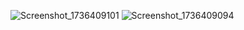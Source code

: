 
![Screenshot_1736409101](https://github.com/user-attachments/assets/06d634d0-aa18-4022-a397-bfd9fca2f493)
![Screenshot_1736409094](https://github.com/user-attachments/assets/05f4cd31-3069-4ca6-a00e-7bb526d83f8a)
